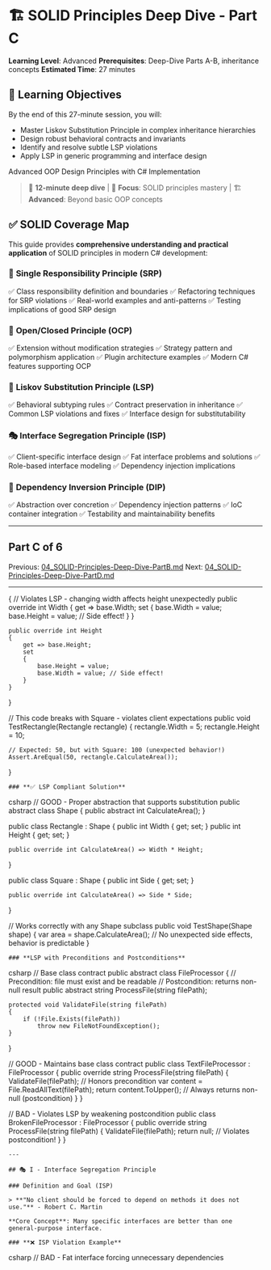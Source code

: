 # 🏗️ SOLID Principles Deep Dive - Part C

**Learning Level**: Advanced
**Prerequisites**: Deep-Dive Parts A-B, inheritance concepts
**Estimated Time**: 27 minutes

## 🎯 Learning Objectives

By the end of this 27-minute session, you will:

- Master Liskov Substitution Principle in complex inheritance hierarchies
- Design robust behavioral contracts and invariants
- Identify and resolve subtle LSP violations
- Apply LSP in generic programming and interface design

Advanced OOP Design Principles with C# Implementation

> 📖 **12-minute deep dive** | 🎯 **Focus**: SOLID principles mastery | 🏗️ **Advanced**: Beyond basic OOP concepts

## ✅ **SOLID Coverage Map**

This guide provides **comprehensive understanding and practical application** of SOLID principles in modern C# development:

### 🎯 **Single Responsibility Principle (SRP)**

✅ Class responsibility definition and boundaries
✅ Refactoring techniques for SRP violations
✅ Real-world examples and anti-patterns
✅ Testing implications of good SRP design

### 🔐 **Open/Closed Principle (OCP)**

✅ Extension without modification strategies
✅ Strategy pattern and polymorphism application
✅ Plugin architecture examples
✅ Modern C# features supporting OCP

### 🔄 **Liskov Substitution Principle (LSP)**

✅ Behavioral subtyping rules
✅ Contract preservation in inheritance
✅ Common LSP violations and fixes
✅ Interface design for substitutability

### 🎭 **Interface Segregation Principle (ISP)**

✅ Client-specific interface design
✅ Fat interface problems and solutions
✅ Role-based interface modeling
✅ Dependency injection implications

### 🔗 **Dependency Inversion Principle (DIP)**

✅ Abstraction over concretion
✅ Dependency injection patterns
✅ IoC container integration
✅ Testability and maintainability benefits

---

## Part C of 6

Previous: [04_SOLID-Principles-Deep-Dive-PartB.md](04_SOLID-Principles-Deep-Dive-PartB.md)
Next: [04_SOLID-Principles-Deep-Dive-PartD.md](04_SOLID-Principles-Deep-Dive-PartD.md)

---

{
    // Violates LSP - changing width affects height unexpectedly
    public override int Width
    {
        get => base.Width;
        set
        {
            base.Width = value;
            base.Height = value; // Side effect!
        }
    }

    public override int Height
    {
        get => base.Height;
        set
        {
            base.Height = value;
            base.Width = value; // Side effect!
        }
    }
}

// This code breaks with Square - violates client expectations
public void TestRectangle(Rectangle rectangle)
{
    rectangle.Width = 5;
    rectangle.Height = 10;

    // Expected: 50, but with Square: 100 (unexpected behavior!)
    Assert.AreEqual(50, rectangle.CalculateArea());
}

    ### **✅ LSP Compliant Solution**
csharp
// GOOD - Proper abstraction that supports substitution
public abstract class Shape
{
    public abstract int CalculateArea();
}

public class Rectangle : Shape
{
    public int Width { get; set; }
    public int Height { get; set; }

    public override int CalculateArea() => Width * Height;
}

public class Square : Shape
{
    public int Side { get; set; }

    public override int CalculateArea() => Side * Side;
}

// Works correctly with any Shape subclass
public void TestShape(Shape shape)
{
    var area = shape.CalculateArea();
    // No unexpected side effects, behavior is predictable
}

    ### **LSP with Preconditions and Postconditions**
csharp
// Base class contract
public abstract class FileProcessor
{
    // Precondition: file must exist and be readable
    // Postcondition: returns non-null result
    public abstract string ProcessFile(string filePath);

    protected void ValidateFile(string filePath)
    {
        if (!File.Exists(filePath))
            throw new FileNotFoundException();
    }
}

// GOOD - Maintains base class contract
public class TextFileProcessor : FileProcessor
{
    public override string ProcessFile(string filePath)
    {
        ValidateFile(filePath); // Honors precondition
        var content = File.ReadAllText(filePath);
        return content.ToUpper(); // Always returns non-null (postcondition)
    }
}

// BAD - Violates LSP by weakening postcondition
public class BrokenFileProcessor : FileProcessor
{
    public override string ProcessFile(string filePath)
    {
        ValidateFile(filePath);
        return null; // Violates postcondition!
    }
}

    ---

    ## 🎭 I - Interface Segregation Principle

    ### Definition and Goal (ISP)

    > **"No client should be forced to depend on methods it does not use."** - Robert C. Martin

    **Core Concept**: Many specific interfaces are better than one general-purpose interface.

    ### **❌ ISP Violation Example**
csharp
// BAD - Fat interface forcing unnecessary dependencies
